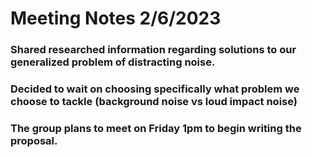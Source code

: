# Meeting Notes 2/6/2023

### Shared researched information regarding solutions to our generalized problem of distracting noise.
### Decided to wait on choosing specifically what problem we choose to tackle (background noise vs loud impact noise)
### The group plans to meet on Friday 1pm to begin writing the proposal.
